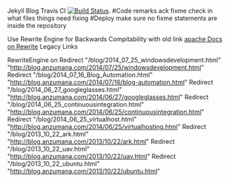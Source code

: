 Jekyll Blog Travis CI
[![Build Status](https://travis-ci.org/Anzumana/anzumana.github.io.svg?branch=master)](https://travis-ci.org/Anzumana/anzumana.github.io). 
#Code remarks
	ack fixme
check in what files things need fixing
#Deploy
make sure no fixme statements are inside the repository



Use Rewrite Engine for Backwards Compitability with old link
[apache Docs on Rewrite](http://httpd.apache.org/docs/2.4/rewrite/remapping.html)
Legacy Links

RewriteEngine  on
	Redirect "/blog/2014_07_25_windowsdevelopment.html" "http://blog.anzumana.com/2014/07/25/windowsdevelopment.html"
	Redirect "/blog/2014_07_16_Blog_Automation.html" "http://blog.anzumana.com/2014/07/16/blog-automation.html"
	Redirect "/blog/2014_06_27_googleglasses.html" "http://blog.anzumana.com/2014/06/27/googleglasses.html"
	Redirect "/blog/2014_06_25_continuousintegration.html" "http://blog.anzumana.com/2014/06/25/continuousintegration.html"
	Redirect "/blog/2014_06_25_virtualhost.html" "http://blog.anzumana.com/2014/06/25/virtualhosting.html"
	Redirect "/blog/2013_10_22_ark.html" "http://blog.anzumana.com/2013/10/22/ark.html"
	Redirect "/blog/2013_10_22_uav.html" "http://blog.anzumana.com/2013/10/22/uav.html"
	Redirect "/blog/2013_10_22_ubuntu.html" "http://blog.anzumana.com/2013/10/22/ubuntu.html"

